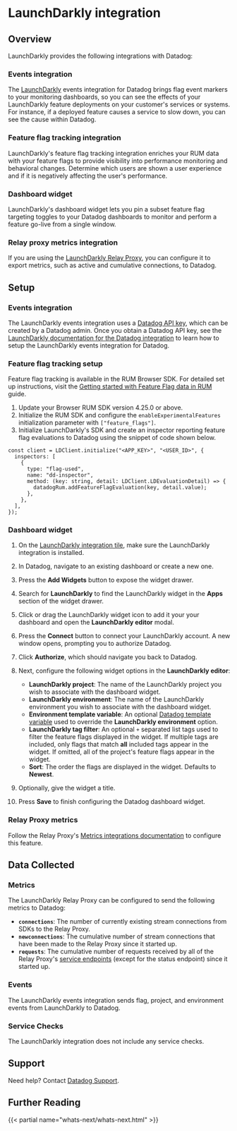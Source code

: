# LaunchDarkly integration

## Overview

<!-- partial
{{% site-region region="gov" %}}
**The LaunchDarkly integration is not supported for the Datadog {{< region-param key="dd_site_name" >}} site**.
{{% /site-region %}}
partial -->

LaunchDarkly provides the following integrations with Datadog:

### Events integration

The [LaunchDarkly][1] events integration for Datadog brings flag event markers to your monitoring dashboards, so you can see the effects of your LaunchDarkly feature deployments on your customer's services or systems. For instance, if a deployed feature causes a service to slow down, you can see the cause within Datadog.

### Feature flag tracking integration

LaunchDarkly's feature flag tracking integration enriches your RUM data with your feature flags to provide visibility into performance monitoring and behavioral changes. Determine which users are shown a user experience and if it is negatively affecting the user's performance.

### Dashboard widget

LaunchDarkly's dashboard widget lets you pin a subset feature flag targeting toggles to your Datadog dashboards to monitor and perform a feature go-live from a single window.

### Relay proxy metrics integration

If you are using the [LaunchDarkly Relay Proxy][2], you can configure it to export metrics, such as active and cumulative connections, to Datadog.

## Setup

### Events integration

The LaunchDarkly events integration uses a [Datadog API key][3], which can be created by a Datadog admin. Once you obtain a Datadog API key, see the [LaunchDarkly documentation for the Datadog integration][4] to learn how to setup the LaunchDarkly events integration for Datadog.

### Feature flag tracking setup

Feature flag tracking is available in the RUM Browser SDK. For detailed set up instructions, visit the [Getting started with Feature Flag data in RUM][9] guide.

1. Update your Browser RUM SDK version 4.25.0 or above.
2. Initialize the RUM SDK and configure the `enableExperimentalFeatures` initialization parameter with `["feature_flags"]`.
3. Initialize LaunchDarkly's SDK and create an inspector reporting feature flag evaluations to Datadog using the snippet of code shown below.

```
const client = LDClient.initialize("<APP_KEY>", "<USER_ID>", {
  inspectors: [
    {
      type: "flag-used",
      name: "dd-inspector",
      method: (key: string, detail: LDClient.LDEvaluationDetail) => {
        datadogRum.addFeatureFlagEvaluation(key, detail.value);
      },
    },
  ],
});
```

### Dashboard widget

1. On the [LaunchDarkly integration tile][8], make sure the LaunchDarkly integration is installed.
1. In Datadog, navigate to an existing dashboard or create a new one.
1. Press the **Add Widgets** button to expose the widget drawer.
1. Search for **LaunchDarkly** to find the LaunchDarkly widget in the **Apps** section of the widget drawer.
1. Click or drag the LaunchDarkly widget icon to add it your your dashboard and open the **LaunchDarkly editor** modal.
1. Press the **Connect** button to connect your LaunchDarkly account. A new window opens, prompting you to authorize Datadog.
1. Click **Authorize**, which should navigate you back to Datadog.
1. Next, configure the following widget options in the **LaunchDarkly editor**:

   - **LaunchDarkly project**: The name of the LaunchDarkly project you wish to associate with the dashboard widget.
   - **LaunchDarkly environment**: The name of the LaunchDarkly environment you wish to associate with the dashboard widget.
   - **Environment template variable**: An optional [Datadog template variable](https://docs.datadoghq.com/dashboards/template_variables/) used to override the **LaunchDarkly environment** option.
   - **LaunchDarkly tag filter**: An optional `+` separated list tags used to filter the feature flags displayed in the widget. If multiple tags are included, only flags that match **all** included tags appear in the widget. If omitted, all of the project's feature flags appear in the widget.
   - **Sort**: The order the flags are displayed in the widget. Defaults to **Newest**.

1. Optionally, give the widget a title.
1. Press **Save** to finish configuring the Datadog dashboard widget.

### Relay Proxy metrics

Follow the Relay Proxy's [Metrics integrations documentation][5] to configure this feature.

## Data Collected

### Metrics

The LaunchDarkly Relay Proxy can be configured to send the following metrics to Datadog:

- **`connections`**: The number of currently existing stream connections from SDKs to the Relay Proxy.
- **`newconnections`**: The cumulative number of stream connections that have been made to the Relay Proxy since it started up.
- **`requests`**: The cumulative number of requests received by all of the Relay Proxy's [service endpoints][6] (except for the status endpoint) since it started up.

### Events

The LaunchDarkly events integration sends flag, project, and environment events from LaunchDarkly to Datadog.

### Service Checks

The LaunchDarkly integration does not include any service checks.

## Support

Need help? Contact [Datadog Support][7].

## Further Reading

{{< partial name="whats-next/whats-next.html" >}}

[1]: https://launchdarkly.com
[2]: https://docs.launchdarkly.com/home/relay-proxy
[3]: https://app.datadoghq.com/organization-settings/api-keys
[4]: https://docs.launchdarkly.com/integrations/datadog/events
[5]: https://github.com/launchdarkly/ld-relay/blob/v6/docs/metrics.md
[6]: https://github.com/launchdarkly/ld-relay/blob/v6/docs/endpoints.md
[7]: https://docs.datadoghq.com/help/
[8]: https://app.datadoghq.com/integrations/launchdarkly
[9]: https://docs.datadoghq.com/real_user_monitoring/guide/setup-feature-flag-data-collection/

